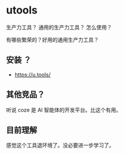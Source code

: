 # utools

生产力工具？ 通用的生产力工具？ 怎么使用？

有哪些繁荣的？好用的通用生产力工具？

## 安装 ？

- https://u.tools/

## 其他竞品？

听说 coze 是 AI 智能体的开发平台。比这个有用。

## 目前理解

感觉这个工具退环境了。没必要进一步学习了。
